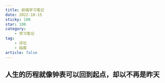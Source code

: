 ```yaml
---
title: 前端学习笔记
date: 2022-10-15
sticky: 100
star: 100
category:
    - 学习笔记
tag:
    - 评论
    - 指南
article: false
---
```


## 人生的历程就像钟表可以回到起点，却以不再是昨天